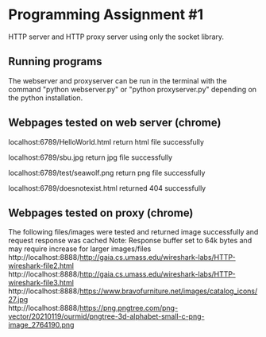 # Programming Assignment #1

HTTP server and HTTP proxy server using only the socket library.

## Running programs

The webserver and proxyserver can be run in the terminal with the command "python webserver.py" or "python proxyserver.py" depending on the python installation.

## Webpages tested on web server (chrome)
localhost:6789/HelloWorld.html return html file successfully

localhost:6789/sbu.jpg return jpg file successfully

localhost:6789/test/seawolf.png return png file successfully

localhost:6789/doesnotexist.html returned 404 successfully

## Webpages tested on proxy (chrome)
The following files/images were tested and returned image successfully and request response was cached
Note: Response buffer set to 64k bytes and may require increase for larger images/files
http://localhost:8888/http://gaia.cs.umass.edu/wireshark-labs/HTTP-wireshark-file2.html
http://localhost:8888/http://gaia.cs.umass.edu/wireshark-labs/HTTP-wireshark-file3.html
http://localhost:8888/https://www.bravofurniture.net/images/catalog_icons/27.jpg  
http://localhost:8888/https://png.pngtree.com/png-vector/20210119/ourmid/pngtree-3d-alphabet-small-c-png-image_2764190.png


